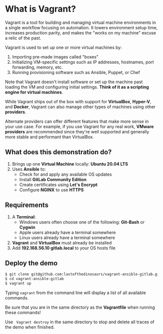 # What is Vagrant?

Vagrant is a tool for building and managing virtual machine environments in a single workflow focusing on automation. It lowers environment setup time, increases production parity, and makes the "works on my machine" excuse a relic of the past.

Vagrant is used to set up one or more virtual machines by:
1. Importing pre-made images called "boxes"
2. Initializing VM-specific settings such as IP addresses, hostnames, port forwarding, memory, etc.
3. Running provisioning software such as Ansible, Puppet, or Chef

Note that Vagrant doesn't install software or set up the machine past loading the VM and configuring initial settings. **Think of it as a scripting engine for virtual machines**.

While Vagrant ships out of the box with support for **VirtualBox**, **Hyper-V**, and **Docker**, Vagrant can also manage other types of machines using other **providers**.

Alternate providers can offer different features that make more sense in your use case. For example, if you use Vagrant for any real work, **VMware providers** are recommended since they're well supported and generally more stable and performant than VirtualBox.

## What does this demonstration do?

1. Brings up one **Virtual Machine** locally: **Ubuntu 20.04 LTS**
2. Uses **Ansible** to:
   - Check for and apply any available OS updates
   - Install **GitLab Community Edition**
   - Create certificates using **Let's Encrypt**
   - Configure **NGINX** to use **HTTPS**

## Requirements

1. A **Terminal**:
   - Windows users often choose one of the following: **Git-Bash** or **Cygwin** 
   - Apple users already have a terminal somewhere
   - Linux users already have a terminal somewhere
2. **Vagrant** and **VirtualBox** must already be installed
3. Add **192.168.56.10    gitlab.local** to your OS hosts file

## Deploy the demo

```bash
$ git clone git@github.com:lastofthedinosaurs/vagrant-ansible-gitlab.git
$ cd vagrant-ansible-gitlab
$ vagrant up
```

Typing `vagrant` from the command line will display a list of all available commands.

Be sure that you are in the same directory as the **Vagrantfile** when running these commands!

Use ` Vagrant destroy` in the same directory to stop and delete all traces of the demo when finished.
